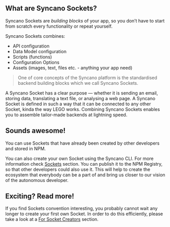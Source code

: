 ## What are Syncano Sockets?

Syncano Sockets are *building blocks* of your app, so you don’t have to start from scratch every functionality or repeat yourself.

Syncano Sockets combines:
- API configuration
- Data Model configuration
- Scripts (functions)
- Configuration Options
- Assets (images, text, files etc. - anything your app need)

> One of core concepts of the Syncano platform is the standardised backend building blocks which we call Syncano Sockets.

A Syncano Socket has a clear purpose — whether it is sending an email, storing data, translating a text file, or analysing a web page. A Syncano Socket is defined in such a way that it can be connected to any other Socket, kinda the way LEGO works. Combining Syncano Sockets enables you to assemble tailor-made backends at lightning speed.

## Sounds awesome!

You can use Sockets that have already been created by other developers and stored in NPM.

You can also create your own Socket using the Syncano CLI. For more information check [Sockets](/building-sockets/basics) section. You can publish it to the NPM Registry, so that other developers could also use it. This will help to create the ecosystem that everybody can be a part of and bring us closer to our vision of the autonomous developer.

## Exciting? Read more!

If you find Sockets convention interesting, you probably cannot wait any longer to create your first own Socket. In order to do this efficiently, please take a look at a [For Socket Creators](/building-sockets/basics) section.
